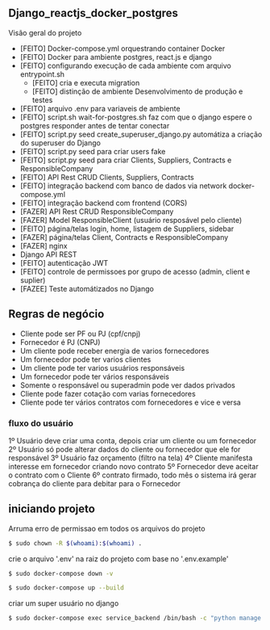 ## Django_reactjs_docker_postgres

Visão geral do projeto
- [FEITO] Docker-compose.yml orquestrando container Docker
- [FEITO] Docker para ambiente postgres, react.js e django
- [FEITO] configurando execução de cada ambiente com arquivo entrypoint.sh
    - [FEITO] cria e executa migration
    - [FEITO] distinção de ambiente Desenvolvimento de produção e testes
- [FEITO] arquivo .env para variaveis de ambiente
- [FEITO] script.sh wait-for-postgres.sh faz com que o django espere o postgres responder antes de tentar conectar
- [FEITO] script.py seed create_superuser_django.py automátiza a criação do superuser do Django
- [FEITO] script.py seed para criar users fake
- [FEITO] script.py seed para criar Clients, Suppliers, Contracts e ResponsibleCompany
- [FEITO] API Rest CRUD Clients, Suppliers, Contracts
- [FEITO] integração backend com banco de dados via network docker-compose.yml
- [FEITO] integração backend com frontend (CORS)
- [FAZER] API Rest CRUD ResponsibleCompany
- [FAZER] Model ResponsibleClient (usuário resposável pelo cliente)
- [FEITO] página/telas login, home, listagem de Suppliers, sidebar
- [FAZER] página/telas Client, Contracts e ResponsibleCompany
- [FAZER] nginx
- Django API REST
- [FEITO] autenticação JWT
- [FEITO] controle de permissoes por grupo de acesso (admin, client e suplier)
- [FAZEE] Teste automátizados no Django

## Regras de negócio
- Cliente pode ser PF ou PJ (cpf/cnpj)
- Fornecedor é PJ (CNPJ) 
- Um cliente pode receber energia de varios fornecedores
- Um fornecedor pode ter varios clientes
- Um cliente pode ter varios usuários responsáveis
- Um fornecedor pode ter vários responsáveis
- Somente o responsável ou superadmin pode ver dados privados 
- Cliente pode fazer cotação com varias fornecedores
- Cliente pode ter vários contratos com fornecedores e vice e versa

### fluxo do usuário
1º Usuário deve criar uma conta, depois criar um cliente ou um fornecedor
2º Usuário só pode alterar dados do cliente ou fornecedor que ele for responsável
3º Usuário faz orçamento (filtro na tela)
4º Cliente manifesta interesse em fornecedor criando novo contrato
5º Fornecedor deve aceitar o contrato com o Cliente
6º contrato firmado, todo mês o sistema irá gerar cobrança do cliente para debitar para o Fornecedor


## iniciando projeto

Arruma erro de permissao em todos os arquivos do projeto
```bash
$ sudo chown -R $(whoami):$(whoami) .
```

crie o arquivo '.env' na raiz do projeto com base no '.env.example'

```bash
$ sudo docker-compose down -v
```

```bash
$ sudo docker-compose up --build
```

criar um super usuário no django
```bash 
$ sudo docker-compose exec service_backend /bin/bash -c "python manage.py createsuperuser"
```

